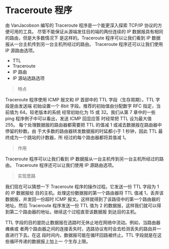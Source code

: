 # Traceroute 程序

由 VanJacobson 编写的 Traceroute 程序是一个能更深入探索 TCP/IP 协议的方便可用的工具。
尽管不能保证从源端发往目的端的两份连续的 IP 数据报具有相同的路由，但是大多数情况下
是这样的。Traceroute 程序可以让我们看到 IP 数据报从一台主机传到另一台主机所经过的路由。
Traceroute 程序还可以让我们使用 IP 源路由选项。

- TTL
- Traceroute
- IP 路由
- IP 源站选路选项

> 特点

Traceroute 程序使用 ICMP 报文和 IP 首部中的 TTL 字段（生存周期）。TTL 字段是由发送端
初始设置一个 8bit 字段。推荐的初始值由分配数字 RFC 指定，当前值为 64。较老版本的系统
经常初始化为 15 或 32。我们从第 7 章中的一些 ping 程序例子中可以看出，发送 ICMP 回显应答
时经常把 TTL 设为最大值 255。
每个处理数据报的路由器都需要把 TTL 的值减 1 或减去数据报在路由器中停留的秒数。由
于大多数的路由器转发数据报的时延都小于 1 秒钟，因此 TTL 最终成为一个跳站的计数器，所
经过的每个路由器都将其值减 1。

> 作用

Traceroute 程序可以让我们看到 IP 数据报从一台主机传到另一台主机所经过的路由。
Traceroute 程序还可以让我们使用 IP 源路由选项。

> 实现思路

我们现在可以猜想一下 Traceroute 程序的操作过程。它发送一份 TTL 字段为 1 的 IP 数据报给
目的主机。处理这份数据报的第一个路由器将 TTL 值减 1，丢弃该数据报，并发回一份超时
ICMP 报文。这样就得到了该路径中的第一个路由器的地址。然后 Traceroute 程序发送一份
TTL 值为 2 的数据报，这样我们就可以得到第二个路由器的地址。继续这个过程直至该数据报
到达目的主机。

TTL 字段的目的是防止数据报在选路时无休止地在网络中流动。例如，当路由器瘫痪或
者两个路由器之间的连接丢失时，选路协议有时会去检测丢失的路由并一直进行下去。在这
段时间内，数据报可能在循环回路被终止。TTL 字段就是在这些循环传递的数据报上加上一
个生存上限。
